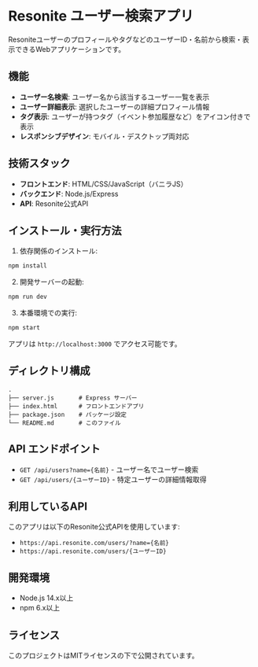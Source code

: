 # Resonite ユーザー検索アプリ

ResoniteユーザーのプロフィールやタグなどのユーザーID・名前から検索・表示できるWebアプリケーションです。

## 機能

- **ユーザー名検索**: ユーザー名から該当するユーザー一覧を表示
- **ユーザー詳細表示**: 選択したユーザーの詳細プロフィール情報
- **タグ表示**: ユーザーが持つタグ（イベント参加履歴など）をアイコン付きで表示
- **レスポンシブデザイン**: モバイル・デスクトップ両対応

## 技術スタック

- **フロントエンド**: HTML/CSS/JavaScript（バニラJS）
- **バックエンド**: Node.js/Express
- **API**: Resonite公式API

## インストール・実行方法

1. 依存関係のインストール:
```bash
npm install
```

2. 開発サーバーの起動:
```bash
npm run dev
```

3. 本番環境での実行:
```bash
npm start
```

アプリは `http://localhost:3000` でアクセス可能です。

## ディレクトリ構成

```
.
├── server.js       # Express サーバー
├── index.html      # フロントエンドアプリ
├── package.json    # パッケージ設定
└── README.md       # このファイル
```

## API エンドポイント

- `GET /api/users?name={名前}` - ユーザー名でユーザー検索
- `GET /api/users/{ユーザーID}` - 特定ユーザーの詳細情報取得

## 利用しているAPI

このアプリは以下のResonite公式APIを使用しています:
- `https://api.resonite.com/users/?name={名前}`
- `https://api.resonite.com/users/{ユーザーID}`

## 開発環境

- Node.js 14.x以上
- npm 6.x以上

## ライセンス

このプロジェクトはMITライセンスの下で公開されています。